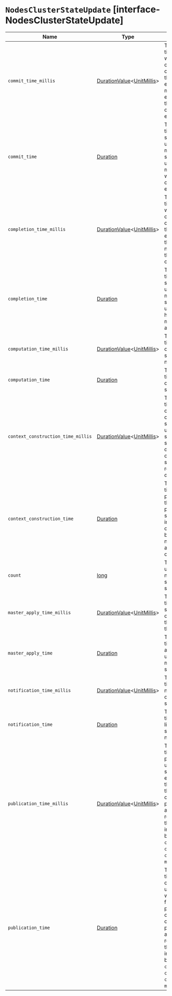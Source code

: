# `NodesClusterStateUpdate` [interface-NodesClusterStateUpdate]

| Name | Type | Description |
| - | - | - |
| `commit_time_millis` | [DurationValue](./DurationValue.md)<[UnitMillis](./UnitMillis.md)> | The cumulative amount of time, in milliseconds, spent waiting for a successful cluster state update to commit, which measures the time from the start of each publication until a majority of the master-eligible nodes have written the state to disk and confirmed the write to the elected master. |
| `commit_time` | [Duration](./Duration.md) | The cumulative amount of time spent waiting for a successful cluster state update to commit, which measures the time from the start of each publication until a majority of the master-eligible nodes have written the state to disk and confirmed the write to the elected master. |
| `completion_time_millis` | [DurationValue](./DurationValue.md)<[UnitMillis](./UnitMillis.md)> | The cumulative amount of time, in milliseconds, spent waiting for a successful cluster state update to complete, which measures the time from the start of each publication until all the other nodes have notified the elected master that they have applied the cluster state. |
| `completion_time` | [Duration](./Duration.md) | The cumulative amount of time spent waiting for a successful cluster state update to complete, which measures the time from the start of each publication until all the other nodes have notified the elected master that they have applied the cluster state. |
| `computation_time_millis` | [DurationValue](./DurationValue.md)<[UnitMillis](./UnitMillis.md)> | The cumulative amount of time, in milliseconds, spent computing no-op cluster state updates since the node started. |
| `computation_time` | [Duration](./Duration.md) | The cumulative amount of time spent computing no-op cluster state updates since the node started. |
| `context_construction_time_millis` | [DurationValue](./DurationValue.md)<[UnitMillis](./UnitMillis.md)> | The cumulative amount of time, in milliseconds, spent constructing a publication context since the node started for publications that ultimately succeeded. This statistic includes the time spent computing the difference between the current and new cluster state preparing a serialized representation of this difference. |
| `context_construction_time` | [Duration](./Duration.md) | The cumulative amount of time spent constructing a publication context since the node started for publications that ultimately succeeded. This statistic includes the time spent computing the difference between the current and new cluster state preparing a serialized representation of this difference. |
| `count` | [long](./long.md) | The number of cluster state update attempts that did not change the cluster state since the node started. |
| `master_apply_time_millis` | [DurationValue](./DurationValue.md)<[UnitMillis](./UnitMillis.md)> | The cumulative amount of time, in milliseconds, spent successfully applying cluster state updates on the elected master since the node started. |
| `master_apply_time` | [Duration](./Duration.md) | The cumulative amount of time spent successfully applying cluster state updates on the elected master since the node started. |
| `notification_time_millis` | [DurationValue](./DurationValue.md)<[UnitMillis](./UnitMillis.md)> | The cumulative amount of time, in milliseconds, spent notifying listeners of a no-op cluster state update since the node started. |
| `notification_time` | [Duration](./Duration.md) | The cumulative amount of time spent notifying listeners of a no-op cluster state update since the node started. |
| `publication_time_millis` | [DurationValue](./DurationValue.md)<[UnitMillis](./UnitMillis.md)> | The cumulative amount of time, in milliseconds, spent publishing cluster state updates which ultimately succeeded, which includes everything from the start of the publication (just after the computation of the new cluster state) until the publication has finished and the master node is ready to start processing the next state update. This includes the time measured by `context_construction_time`, `commit_time`, `completion_time` and `master_apply_time`. |
| `publication_time` | [Duration](./Duration.md) | The cumulative amount of time spent publishing cluster state updates which ultimately succeeded, which includes everything from the start of the publication (just after the computation of the new cluster state) until the publication has finished and the master node is ready to start processing the next state update. This includes the time measured by `context_construction_time`, `commit_time`, `completion_time` and `master_apply_time`. |
